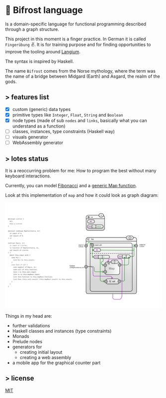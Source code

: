 # 🌈 Bifrost language

Is a domain-specific language for functional programming described through a graph structure.

This project in this moment is a finger practice. In German it is called `Fingerübung` ✌. It is for training purpose and for finding opportunities to improve the tooling around [Langium](https://langium.org/).

The syntax is inspired by Haskell.

The name `Bifrost` comes from the Norse mythology, where the term was the name of a bridge between Midgard (Earth) and Asgard, the realm of the gods.

## > features list

* [x] custom (generic) data types
* [x] primitive types like  `Integer`, `Float`, `String` and `Boolean`
* [x] node types (made of sub `nodes` and `links`, basically what you can understand as a function)
* [ ] classes, instances, type constraints (Haskell way)
* [ ] visuals generator 
* [ ] WebAssembly generator 

## > lotes status

It is a reoccurring problem for me: How to program the best without many keyboard interactions.

Currently, you can model [Fibonacci](examples/fibonacci.beef) and a [generic Map function](examples/map.beef).

Look at this implementation of `map` and how it could look as graph diagram:

![Map function](docs/map.jpeg)

Things in my head are:

* further validations
* Haskell classes and instances (type constraints)
* Monads
* Prelude nodes
* generators for
  * creating initial layout
  * creating a web assembly
* a mobile app for the graphical counter part

## > license

[MIT](LICENSE.md)

